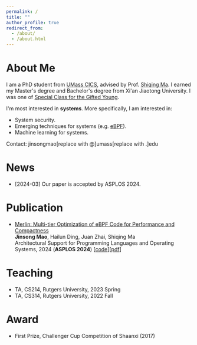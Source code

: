 ```yaml
---
permalink: /
title: ""
author_profile: true
redirect_from: 
  - /about/
  - /about.html
---
```

About Me
======
I am a PhD student from [UMass CICS](https://www.cics.umass.edu/), advised by Prof. [Shiqing Ma](https://people.cs.umass.edu/~shiqingma/). I earned my Master's degree and Bachelor's degree from Xi'an Jiaotong University. I was one of [Special Class for the Gifted Young](https://en.wikipedia.org/wiki/Special_Class_for_the_Gifted_Young).

I'm most interested in <b>systems</b>. More specifically, I am interested in:
  * System security.
  * Emerging techniques for systems (e.g. [eBPF](https://ebpf.io)).
  * Machine learning for systems.

Contact:  jinsongmao[replace with @]umass[replace with .]edu

News
======
* [2024-03] Our paper is accepted by ASPLOS 2024.


Publication
======


* [Merlin: Multi-tier Optimization of eBPF Code for Performance and Compactness](https://doi.org/10.1145/3620666.3651387)  
**Jinsong Mao**, Hailun Ding, Juan Zhai, Shiqing Ma  
Architectural Support for Programming Languages and Operating Systems, 2024 (**ASPLOS 2024**)
[[code](https://github.com/4ar0nma0/Merlin)][[pdf](./files/merlin.pdf)]

Teaching
======
* TA, CS214, Rutgers University, 2023 Spring
* TA, CS314, Rutgers University, 2022 Fall

Award
======
* First Prize, Challenger Cup Competition of Shaanxi (2017)
